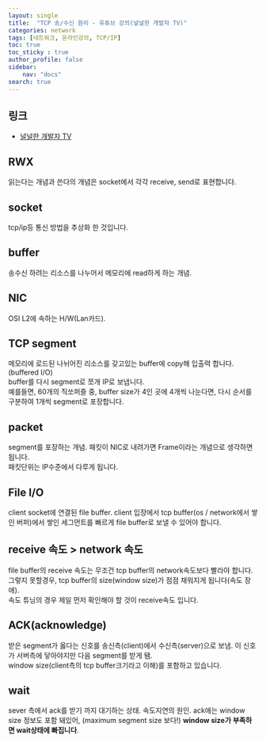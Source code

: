 ```yaml
---
layout: single
title:  "TCP 송/수신 원리 - 유튜브 강의(널널한 개발자 TV)"
categories: network
tags: [네트워크, 온라인강의, TCP/IP]
toc: true
toc_sticky : true
author_profile: false
sidebar:
    nav: "docs"
search: true
---
```

## 링크
+ [널널한 개발자 TV](https://www.youtube.com/watch?v=K9L9YZhEjC0)

## RWX
읽는다는 개념과 쓴다의 개념은 socket에서 각각 receive, send로 표현합니다.  

## socket
tcp/ip등 통신 방법을 추상화 한 것입니다.  

## buffer
송수신 하려는 리소스를 나누어서 메모리에 read하게 하는 개념.  

## NIC
OSI L2에 속하는 H/W(Lan카드).

## TCP segment
메모리에 로드된 나뉘어진 리소스를 갖고있는 buffer에 copy해 입출력 합니다.(buffered I/O)  
buffer를 다시 segment로 쪼개 IP로 보냅니다.  
예를들면, 60개의 직쏘퍼즐 중, buffer size가 4인 곳에 4개씩 나눈다면, 다시 순서를 구분하여 1개씩 segment로 포장합니다.  

## packet
segment를 포장하는 개념. 패킷이 NIC로 내려가면 Frame이라는 개념으로 생각하면 됩니다.  
패킷단위는 IP수준에서 다루게 됩니다.  

## File I/O
client socket에 연결된 file buffer. client 입장에서 tcp buffer(os / network에서 쌓인 버퍼)에서 쌓인 세그먼트를 빠르게 file buffer로 보낼 수 있어야 합니다.  

## receive 속도 > network 속도
file buffer의 receive 속도는 무조건 tcp buffer의 network속도보다 빨라야 합니다.  
그렇지 못할경우, tcp buffer의 size(window size)가 점점 채워지게 됩니다(속도 장애).  
속도 튜닝의 경우 제일 먼저 확인해야 할 것이 receive속도 입니다.  

## ACK(acknowledge)
받은 segment가 옳다는 신호를 송신측(client)에서 수신측(server)으로 보냄. 이 신호가 서버측에 닿아야지만 다음 segment를 받게 됌.  
window size(client측의 tcp buffer크기라고 이해)를 포함하고 있습니다.  

## wait
sever 측에서 ack를 받기 까지 대기하는 상태. 속도지연의 원인. ack에는 window size 정보도 포함 돼있어, (maximum segment size 보다!) **window size가 부족하면 wait상태에 빠집니다**.  

